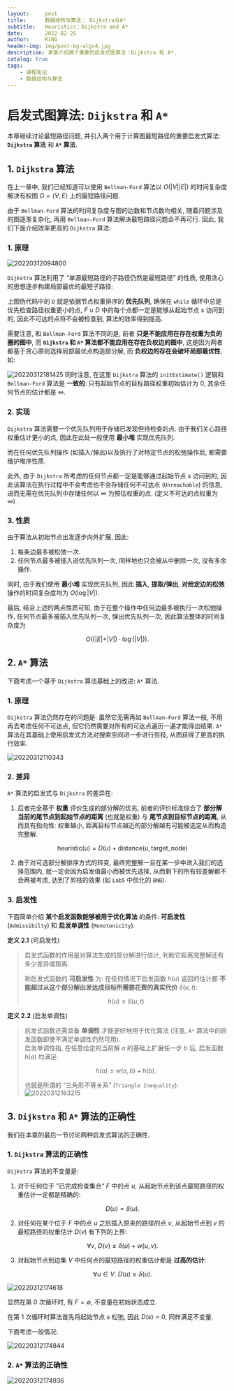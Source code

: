 ```yaml
---
layout:     post
title:      数据结构与算法： Dijkstra与A*
subtitle:   Heuristics：Dijkstra and A*
date:       2022-02-25
author:     R1NG
header-img: img/post-bg-algs4.jpg
description: 本章介绍两个重要的启发式图算法：Dijkstra 和 A*.
catalog: true
tags:
    - 课程笔记
    - 数据结构与算法
---
```


# 启发式图算法: `Dijkstra` 和 `A*`

本章继续讨论最短路径问题, 并引入两个用于计算图最短路径的重要启发式算法: **`Dijkstra` 算法** 和 **`A*` 算法**.

## 1. `Dijkstra` 算法

在上一章中, 我们已经知道可以使用 `Bellman-Ford` 算法以 $O(\vert V\vert \vert E \vert)$ 的时间复杂度解决有权图 $G = \langle V, E\rangle$ 上的最短路径问题. 

由于 `Bellman-Ford` 算法的时间复杂度与图的边数和节点数均相关, 随着问题涉及的图逐渐复杂化, 再用 `Bellman-Ford` 算法解决最短路径问题会不再可行. 因此, 我们下面介绍效率更高的 `Dijkstra` 算法:

### 1. 原理

![20220312094800](https://cdn.jsdelivr.net/gh/KirisameR/KirisameR.github.io/img/blogpost_images/20220312094800.png)

`Dijkstra` 算法利用了 “单源最短路径的子路径仍然是最短路径” 的性质, 使用贪心的思想逐步构建局部最优的最短子路径: 

上图伪代码中的 `D` 就是依据节点权重排序的 **优先队列**, 确保在 `while` 循环中总是优先检查路径权重更小的点, $F \cup D$ 中的每个点都一定是能够从起始节点 $s$ 访问到的, 因此不可达的点将不会被检查到, 算法的效率得到提高.

需要注意, 和 `Bellman-Ford` 算法不同的是, 前者 **只是不能应用在存在权重为负的圈的图中**, 而 **`Dijkstra` 和 `A*` 算法都不能应用在存在负权边的图中**, 这是因为两者都基于贪心原则选择局部最优点构造部分解, 而 **负权边的存在会破坏局部最优性**, 如:

![20220312181425](https://cdn.jsdelivr.net/gh/KirisameR/KirisameR.github.io/img/blogpost_images/20220312181425.jpeg)
同时注意, 在这里 `Dijkstra` 算法的 `initEstimate()` 逻辑和 `Bellman-Ford` 算法是 **一致的**: 只有起始节点的目标路径权重初始估计为 $0$, 其余任何节点的估计都是 $\infty$.


### 2. 实现

`Dijkstra` 算法需要一个优先队列用于存储已发现但待检查的点. 由于我们关心路径权重估计更小的点, 因此在此处一般使用 **最小堆** 实现优先队列. 

而在任何优先队列操作 (如插入/弹出)以及执行了对特定节点的松弛操作后, 都需要维护堆序性质.

此外, 由于 `Dijkstra` 所考虑的任何节点都一定是能够通过起始节点 $s$ 访问到的, 因此该算法在执行过程中不会考虑也不会存储任何不可达点 (`Unreachable`) 的信息, 进而无需在优先队列中存储任何以 $\infty$ 为预估权重的点. (定义不可达的点权重为 $\infty$)

### 3. 性质

由于算法从初始节点出发逐步向外扩展, 因此:

1. 每条边最多被松弛一次.
2. 任何节点最多被插入进优先队列一次, 同样地也只会被从中删除一次, 没有多余操作.

同时, 由于我们使用 **最小堆** 实现优先队列, 因此 **插入**, **提取/弹出**, **对给定边的松弛** 操作的时间复杂度均为 $O(\log{\vert V\vert}).$

最后, 结合上述的两点性质可知, 由于在整个操作中任何边最多被执行一次松弛操作, 任何节点最多被插入优先队列一次, 弹出优先队列一次, 因此算法整体的时间复杂度为

$$O((\vert E \vert + \vert V \vert) \cdot \log(\vert V \vert)).$$

## 2. `A*` 算法

下面考虑一个基于 `Dijkstra` 算法基础上的改进: `A*` 算法. 

### 1. 原理 

`Dijkstra` 算法仍然存在的问题是: 虽然它无需再如 `Bellman-Ford` 算法一般, 不用再去考虑任何不可达点, 但它仍然需要对所有的可达点遍历一遍才能得出结果. `A*` 算法在其基础上使用启发式方法对搜索空间进一步进行剪枝, 从而获得了更高的执行效率.

![20220312110343](https://cdn.jsdelivr.net/gh/KirisameR/KirisameR.github.io/img/blogpost_images/20220312110343.png)

### 2. 差异

`A*` 算法的启发式与 `Dijkstra` 的差异在:

1. 后者完全基于 **权重** 评价生成的部分解的优劣, 前者的评价标准综合了 **部分解当前的尾节点到起始节点的距离** (也就是权重) 与 **尾节点到目标节点的距离**, 从而具有指向性: 权重越小, 距离目标节点越近的部分解越有可能被选定从而构造完整解.
    
    $$\text{heuristic(u)} = D(u) + \text{distance}(u, \text{target\_node})$$

2. 由于对可选部分解排序方式的转变, 最终完整解一旦在某一步中进入我们的选择范围内, 就一定会因为启发值最小而被优先选择, 从而剩下的所有较差解都不会再被考虑, 达到了剪枝的效果 (如 `Lab5` 中优化的 `BNB`).

### 3. 启发性

下面简单介绍 **某个启发函数能够被用于优化算法** 的条件: **可启发性** (`Admissibilty`) 和 **启发单调性** (`Monotonicity`).

**定义 2.1** (可启发性)
> 启发式函数的作用是对算法生成的部分解进行估计, 判断它距离完整解还有多少差异或距离. 
> 
> 称启发式函数的 **可启发性** 为: 在任何情况下启发函数 $h(u)$ 返回的估计都 **不能超过从这个部分解出发达成目标所需要花费的真实代价** $\delta(u, t)$:
> 
>$$h(u) \leqslant \delta(u, t)$$

**定义 2.2** (启发单调性)
> 启发式函数还需具备 **单调性** 才能更好地用于优化算法 (注意, `A*` 算法中的启发函数即使不满足单调性仍然可用).  
> 启发单调性指, 在任意给定的当前解 $a$ 的基础上扩展任一步 $b$ 后, 启发函数 $h(a)$ 均满足:
>
> $$h(a) \leqslant w(a, b) + h(b).$$
> 
> 也就是所谓的 “三角形不等关系” (`Triangle Inequality`):
> ![20220312163215](https://cdn.jsdelivr.net/gh/KirisameR/KirisameR.github.io/img/blogpost_images/20220312163215.png)

## 3. `Dijkstra` 和 `A*` 算法的正确性

我们在本章的最后一节讨论两种启发式算法的正确性. 

### 1. `Dijkstra` 算法的正确性

`Dijkstra` 算法的不变量是:



1. 对于任何位于 ”已完成检查集合“ $F$ 中的点 $u$, 从起始节点到该点最短路径的权重估计一定都是精确的:
  
   $$D(u) = \delta(u).$$

2. 对任何在某个位于 $F$ 中的点 $u$ 之后插入原来的路径的点 $v$, 从起始节点到 $v$ 的最短路径的权重估计 $D(v)$ 有下列的上界:
   
   $$\forall v, ~ D(v) \leqslant \delta(u) + w(u, v).$$

3. 对起始节点到边集 $V$ 中任何点的最短路径的权重估计都是 **过高的估计**:
   
   $$\forall u \in V. ~ D(u) \geqslant \delta(u).$$

![20220312174618](https://cdn.jsdelivr.net/gh/KirisameR/KirisameR.github.io/img/blogpost_images/20220312174618.png)

显然在第 $0$ 次循环时, 有 $F = \emptyset$, 不变量在初始状态成立. 

在第 $1$ 次循环时算法首先将起始节点 $s$ 松弛, 因此 $D(s) = 0$, 同样满足不变量.

下面考虑一般情况: 

![20220312174844](https://cdn.jsdelivr.net/gh/KirisameR/KirisameR.github.io/img/blogpost_images/20220312174844.png)

### 2. `A*` 算法的正确性

![20220312174936](https://cdn.jsdelivr.net/gh/KirisameR/KirisameR.github.io/img/blogpost_images/20220312174936.png)